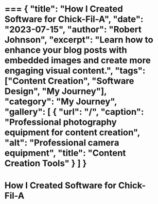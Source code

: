 ===
{
  "title": "How I Created Software for Chick-Fil-A",
  "date": "2023-07-15",
  "author": "Robert Johnson",
  "excerpt": "Learn how to enhance your blog posts with embedded images and create more engaging visual content.",
  "tags": ["Content Creation", "Software Design", "My Journey"],
  "category": "My Journey",
  "gallery": [
    {
      "url": "/",
      "caption": "Professional photography equipment for content creation",
      "alt": "Professional camera equipment",
      "title": "Content Creation Tools"
    }
  ]
}
===

# How I Created Software for Chick-Fil-A

